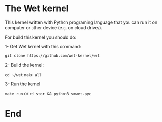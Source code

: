 # The Wet kernel

This kernel written with Python programing language that you can run it on computer or other device (e.g. on cloud drives).

For build this kernel you should do:

1- Get Wet kernel with this command:

`git clone https://github.com/wet-kernel/wet`

2- Build the kernel:

`cd ~/wet`
`make all`

3- Run the kernel

`make run`
or
`cd stor && python3 vmwet.pyc`

# End

